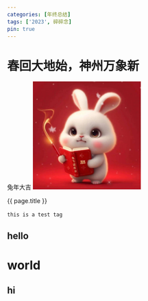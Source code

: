```yaml
---
categories: [年终总结]
tags: ['2023', 碎碎念]
pin: true
---
```



# 春回大地始，神州万象新

兔年大吉
<img src="/assets/img/posts/2023-02-08-新年新气象/1.jpeg" width="50%" />

{{ page.title }}

`this is a test tag`

## hello

# world

## hi
